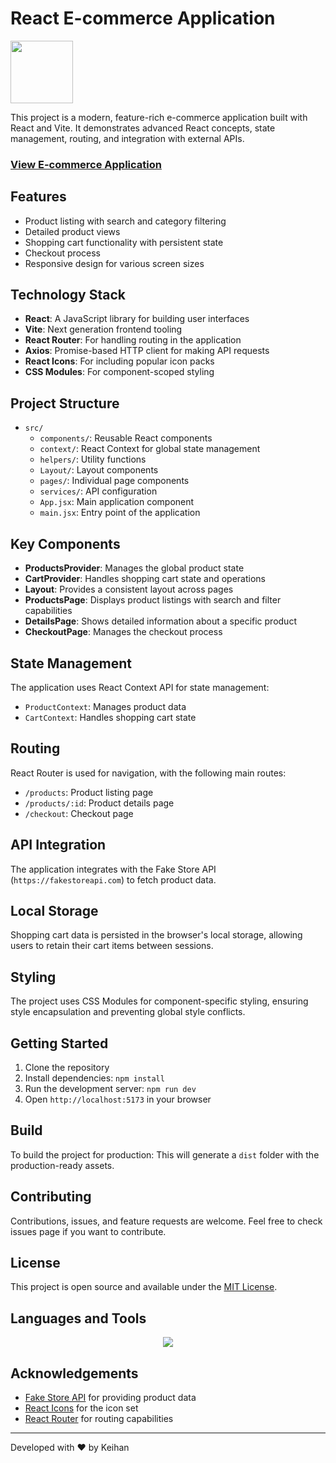 # React E-commerce Application

<img src="https://user-images.githubusercontent.com/74038190/212257467-871d32b7-e401-42e8-a166-fcfd7baa4c6b.gif" width="100">

This project is a modern, feature-rich e-commerce application built with React and Vite. It demonstrates advanced React concepts, state management, routing, and integration with external APIs.

<h3><a href="https://e-commerce-app-red-nine.vercel.app/products">View E-commerce Application</a></h3>

## Features

- Product listing with search and category filtering
- Detailed product views
- Shopping cart functionality with persistent state
- Checkout process
- Responsive design for various screen sizes

## Technology Stack

- **React**: A JavaScript library for building user interfaces
- **Vite**: Next generation frontend tooling
- **React Router**: For handling routing in the application
- **Axios**: Promise-based HTTP client for making API requests
- **React Icons**: For including popular icon packs
- **CSS Modules**: For component-scoped styling

## Project Structure

- `src/`
  - `components/`: Reusable React components
  - `context/`: React Context for global state management
  - `helpers/`: Utility functions
  - `Layout/`: Layout components
  - `pages/`: Individual page components
  - `services/`: API configuration
  - `App.jsx`: Main application component
  - `main.jsx`: Entry point of the application

## Key Components

- **ProductsProvider**: Manages the global product state
- **CartProvider**: Handles shopping cart state and operations
- **Layout**: Provides a consistent layout across pages
- **ProductsPage**: Displays product listings with search and filter capabilities
- **DetailsPage**: Shows detailed information about a specific product
- **CheckoutPage**: Manages the checkout process

## State Management

The application uses React Context API for state management:
- `ProductContext`: Manages product data
- `CartContext`: Handles shopping cart state

## Routing

React Router is used for navigation, with the following main routes:
- `/products`: Product listing page
- `/products/:id`: Product details page
- `/checkout`: Checkout page

## API Integration

The application integrates with the Fake Store API (`https://fakestoreapi.com`) to fetch product data.

## Local Storage

Shopping cart data is persisted in the browser's local storage, allowing users to retain their cart items between sessions.

## Styling

The project uses CSS Modules for component-specific styling, ensuring style encapsulation and preventing global style conflicts.

## Getting Started

1. Clone the repository
2. Install dependencies: `npm install`
3. Run the development server: `npm run dev`
4. Open `http://localhost:5173` in your browser

## Build

To build the project for production:
This will generate a `dist` folder with the production-ready assets.

## Contributing

Contributions, issues, and feature requests are welcome. Feel free to check issues page if you want to contribute.

## License

This project is open source and available under the [MIT License](LICENSE).

## Languages and Tools

<p align="center">
  <a href="https://skillicons.dev">
    <img src="https://skillicons.dev/icons?i=react,javascript,vite,css,vscode" />
  </a>
</p>

## Acknowledgements

- [Fake Store API](https://fakestoreapi.com) for providing product data
- [React Icons](https://react-icons.github.io/react-icons/) for the icon set
- [React Router](https://reactrouter.com) for routing capabilities

---

Developed with ❤️ by Keihan
